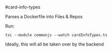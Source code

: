 #card-info-types

Parses a Dockerfile into Files & Repos

Run:

`tsc --module commonjs --watch cardInfoTypes.ts`

Ideally, this will all be taken over by the backend